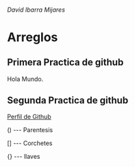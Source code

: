 ###### David Ibarra Mijares
# Arreglos
## Primera Practica de github
Hola Mundo.
## Segunda Practica de github
[Perfil  de Github](https://github.com/unciafidelis)

 () --- Parentesis

 [] --- Corchetes

 {} --- llaves

